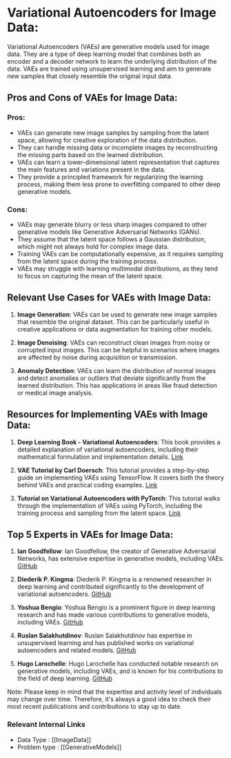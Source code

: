 # Variational Autoencoders for Image Data: 

Variational Autoencoders (VAEs) are generative models used for image data. They are a type of deep learning model that combines both an encoder and a decoder network to learn the underlying distribution of the data. VAEs are trained using unsupervised learning and aim to generate new samples that closely resemble the original input data.

## Pros and Cons of VAEs for Image Data:

### Pros:
- VAEs can generate new image samples by sampling from the latent space, allowing for creative exploration of the data distribution.
- They can handle missing data or incomplete images by reconstructing the missing parts based on the learned distribution.
- VAEs can learn a lower-dimensional latent representation that captures the main features and variations present in the data.
- They provide a principled framework for regularizing the learning process, making them less prone to overfitting compared to other deep generative models.


### Cons:
- VAEs may generate blurry or less sharp images compared to other generative models like Generative Adversarial Networks (GANs).
- They assume that the latent space follows a Gaussian distribution, which might not always hold for complex image data.
- Training VAEs can be computationally expensive, as it requires sampling from the latent space during the training process.
- VAEs may struggle with learning multimodal distributions, as they tend to focus on capturing the mean of the latent space.


## Relevant Use Cases for VAEs with Image Data:

1. **Image Generation**: VAEs can be used to generate new image samples that resemble the original dataset. This can be particularly useful in creative applications or data augmentation for training other models.

2. **Image Denoising**: VAEs can reconstruct clean images from noisy or corrupted input images. This can be helpful in scenarios where images are affected by noise during acquisition or transmission.

3. **Anomaly Detection**: VAEs can learn the distribution of normal images and detect anomalies or outliers that deviate significantly from the learned distribution. This has applications in areas like fraud detection or medical image analysis.

## Resources for Implementing VAEs with Image Data:

1. **Deep Learning Book - Variational Autoencoders**: This book provides a detailed explanation of variational autoencoders, including their mathematical formulation and implementation details. [Link](https://www.deeplearningbook.org/contents/generative_models.html#pf4)

2. **VAE Tutorial by Carl Doersch**: This tutorial provides a step-by-step guide on implementing VAEs using TensorFlow. It covers both the theory behind VAEs and practical coding examples. [Link](https://arxiv.org/abs/1606.05908)

3. **Tutorial on Variational Autoencoders with PyTorch**: This tutorial walks through the implementation of VAEs using PyTorch, including the training process and sampling from the latent space. [Link](https://towardsdatascience.com/variational-autoencoder-demystified-with-pytorch-implementation-3a06bee395ed)

## Top 5 Experts in VAEs for Image Data:

1. **Ian Goodfellow**: Ian Goodfellow, the creator of Generative Adversarial Networks, has extensive expertise in generative models, including VAEs. [GitHub](https://github.com/goodfeli)

2. **Diederik P. Kingma**: Diederik P. Kingma is a renowned researcher in deep learning and contributed significantly to the development of variational autoencoders. [GitHub](https://github.com/dpkingma)

3. **Yoshua Bengio**: Yoshua Bengio is a prominent figure in deep learning research and has made various contributions to generative models, including VAEs. [GitHub](https://github.com/yoshuabengio)

4. **Ruslan Salakhutdinov**: Ruslan Salakhutdinov has expertise in unsupervised learning and has published works on variational autoencoders and related models. [GitHub](https://github.com/rsalakhu)

5. **Hugo Larochelle**: Hugo Larochelle has conducted notable research on generative models, including VAEs, and is known for his contributions to the field of deep learning. [GitHub](https://github.com/larochelle)

Note: Please keep in mind that the expertise and activity level of individuals may change over time. Therefore, it's always a good idea to check their most recent publications and contributions to stay up to date.


 ### Relevant Internal Links
- Data Type : [[ImageData]]
- Problem type : [[GenerativeModels]]
